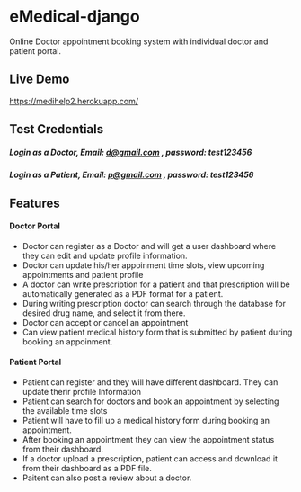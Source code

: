 # eMedical-django
Online Doctor appointment booking system with individual doctor and patient portal. 
## Live Demo
https://medihelp2.herokuapp.com/
## Test Credentials
##### Login as a Doctor, Email: d@gmail.com , password: test123456
##### Login as a Patient, Email: p@gmail.com , password: test123456
## Features
#### Doctor Portal
- Doctor can register as a Doctor and will get a user dashboard where they can edit and update profile information.
- Doctor can update his/her appoinment time slots, view upcoming appointments and patient profile
- A doctor can write prescription for a patient and that prescription will be automatically generated as a PDF format for a patient.
- During writing prescription doctor can search through the database for desired drug name, and select it from there. 
- Doctor can accept or cancel an appointment 
- Can view patient medical history form that is submitted by patient during booking an appoinment.

#### Patient Portal
- Patient can register and they will have different dashboard. They can update therir profile Information
- Patient can search for doctors and book an appointment by selecting the available time slots
- Patient will have to fill up a medical history form during booking an appointment.
- After booking an appointment they can view the appointment status from their dashboard.
- If a doctor upload a prescription, patient can access and download it from their dashboard as a PDF file.
- Paitent can also post a review about a doctor.
